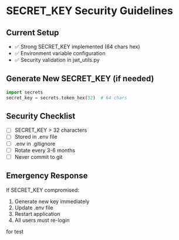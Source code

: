# SECRET_KEY Security Guidelines

## Current Setup
- ✅ Strong SECRET_KEY implemented (64 chars hex)
- ✅ Environment variable configuration
- ✅ Security validation in jwt_utils.py

## Generate New SECRET_KEY (if needed)
```python
import secrets
secret_key = secrets.token_hex(32)  # 64 chars
```

## Security Checklist
- [ ] SECRET_KEY > 32 characters
- [ ] Stored in .env file
- [ ] .env in .gitignore
- [ ] Rotate every 3-6 months
- [ ] Never commit to git

## Emergency Response
If SECRET_KEY compromised:
1. Generate new key immediately
2. Update .env file
3. Restart application
4. All users must re-login

for test
